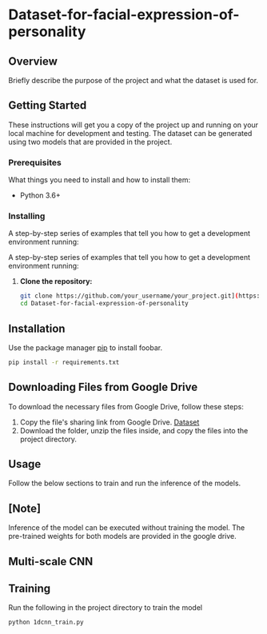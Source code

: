 # Dataset-for-facial-expression-of-personality


## Overview

Briefly describe the purpose of the project and what the dataset is used for.

## Getting Started

These instructions will get you a copy of the project up and running on your local machine for development and testing. The dataset can be generated using two models that are provided in the project.

### Prerequisites

What things you need to install and how to install them:

- Python 3.6+

### Installing

A step-by-step series of examples that tell you how to get a development environment running:

A step-by-step series of examples that tell you how to get a development environment running:

1. **Clone the repository:**
   ```bash
   git clone https://github.com/your_username/your_project.git](https://github.com/kodavatiSrikar/Dataset-for-facial-expression-of-personality.git
   cd Dataset-for-facial-expression-of-personality
   ```
## Installation

Use the package manager [pip](https://pip.pypa.io/en/stable/) to install foobar.

```bash
pip install -r requirements.txt
```

## Downloading Files from Google Drive

To download the necessary files from Google Drive, follow these steps:

1. Copy the file's sharing link from Google Drive.
   [Dataset](https://drive.google.com/drive/folders/1n9G8FeW_8PeC4JbNj_1vFRuOEVretTGw?usp=drive_link)
2. Download the folder, unzip the files inside, and copy the files into the project directory.

## Usage

Follow the below sections to train and run the inference of the models. 

## [Note]

Inference of the model can be executed without training the model. The pre-trained weights for both models are provided in the google drive.


## Multi-scale CNN

## Training

Run the following in the project directory to train the model

```bash
python 1dcnn_train.py
```





